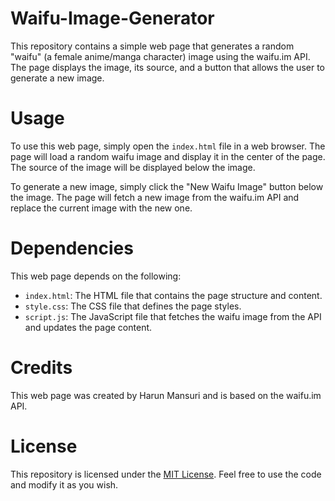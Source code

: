 # Waifu-Image-Generator
This repository contains a simple web page that generates a random "waifu" (a female anime/manga character) image using the waifu.im API. The page displays the image, its source, and a button that allows the user to generate a new image.

# Usage
To use this web page, simply open the `index.html` file in a web browser. The page will load a random waifu image and display it in the center of the page. The source of the image will be displayed below the image.

To generate a new image, simply click the "New Waifu Image" button below the image. The page will fetch a new image from the waifu.im API and replace the current image with the new one.

# Dependencies
This web page depends on the following:

- `index.html`: The HTML file that contains the page structure and content.
- `style.css`: The CSS file that defines the page styles.
- `script.js`: The JavaScript file that fetches the waifu image from the API and updates the page content.

# Credits
This web page was created by Harun Mansuri and is based on the waifu.im API.

# License
This repository is licensed under the [MIT License](https://opensource.org/licenses/MIT). Feel free to use the code and modify it as you wish.
